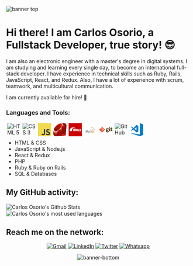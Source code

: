 ![banner top](https://user-images.githubusercontent.com/78050026/110175334-949dbd80-7dcf-11eb-9d23-9f1cabe1bf7b.png)



# Hi there! I am Carlos Osorio, a Fullstack Developer, true story! :sunglasses:

I am also an electronic engineer with a master's degree in digital systems. I am studying and learning every single day, to become an international full-stack developer. I have experience in technical skills such as Ruby, Rails, JavaScript, React, and Redux. Also, I have a lot of experience with scrum, teamwork, and multicultural communication.

I am currently available for hire! :tada: 

### Languages and Tools:

<div>
    <img align="left" title="HTML 5" width="36px" style="margin: 3px;" src="https://user-images.githubusercontent.com/78050026/126838005-90fe0254-d722-4af1-869c-bab9b73a5b42.png" />
    <img align="left" title="CSS 3" width="36px" style="margin: 3px;" src="https://user-images.githubusercontent.com/78050026/126838216-8fa9e309-14eb-4736-91ac-a89cf7053510.png" />
    <img align="left" title="JavaScript" width="36px" style="margin: 3px;" src="https://raw.githubusercontent.com/github/explore/80688e429a7d4ef2fca1e82350fe8e3517d3494d/topics/javascript/javascript.png" /><img align="left" title="Ruby" width="36px" style="margin: 3px;" src="https://raw.githubusercontent.com/github/explore/e94815998e4e0713912fed477a1f346ec04c3da2/topics/ruby/ruby.png" /><img align="left" title="Rails" width="36px" style="margin: 3px;" src="https://raw.githubusercontent.com/github/explore/80688e429a7d4ef2fca1e82350fe8e3517d3494d/topics/rails/rails.png" />
    <img align="left" title="MySQL" width="36px" style="margin: 3px;" src="https://raw.githubusercontent.com/github/explore/80688e429a7d4ef2fca1e82350fe8e3517d3494d/topics/mysql/mysql.png" />
    <img align="left" title="Git" width="36px" style="margin: 3px;" src="https://raw.githubusercontent.com/github/explore/80688e429a7d4ef2fca1e82350fe8e3517d3494d/topics/git/git.png" /><img align="left" title="GitHub" width="36px" style="margin: 3px;" src="https://user-images.githubusercontent.com/78050026/126837004-618ac7df-fb82-4a8b-90d0-3869d966f232.png" />
    <img align="left" title="Visual Studio Code" width="36px" style="margin: 3px;" src="https://raw.githubusercontent.com/github/explore/80688e429a7d4ef2fca1e82350fe8e3517d3494d/topics/visual-studio-code/visual-studio-code.png"/>
     </div></br></br>
 
* HTML & CSS
* JavaScript & Node.js
* React & Redux
* PHP
* Ruby & Ruby on Rails
* SQL & Databases

## My GitHub activity:

<img align="center" alt="Carlos Osorio's Github Stats" src="https://github-readme-stats.vercel.app/api?username=carlos-osorio-developer&show_icons=true&hide_border=true"/>
<br>
<img align="center" alt="Carlos Osorio's most used languages" src="https://github-readme-stats.vercel.app/api/top-langs/?username=carlos-osorio-developer&layout=compact&langs_count=6"/>

## Reach me on the network:

<p align="center">
  <a href="mailto:osorio.uis@gmail.com" target="_blank"><img src="https://img.shields.io/badge/Gmail-D14836?style=for-the-badge&logo=gmail&logoColor=white" alt="Gmail"></a>
  <a href="https://www.linkedin.com/in/carlos-osorio-developer/" target="_blank"><img src="https://img.shields.io/badge/LinkedIn-%230077B5.svg?&style=for-the-badge&logo=linkedin&logoColor=white" alt="LinkedIn"></a>
  <a href="https://twitter.com/OsorioDevelops" target="_blank"><img src="https://img.shields.io/badge/Twitter-1DA1F2.svg?&style=for-the-badge&logo=twitter&logoColor=white" alt="Twitter"></a>
  <a href="https://api.whatsapp.com/send?phone=573014611183" target="_blank"><img src="https://img.shields.io/badge/WhatsApp-25D366?style=for-the-badge&logo=whatsapp&logoColor=white" alt="Whatsapp"></a>
</p>

<p align="center">
<img src="https://user-images.githubusercontent.com/78050026/110169139-3ddfb600-7dc6-11eb-8915-44d291d292c1.png" alt="banner-bottom">
</p>
